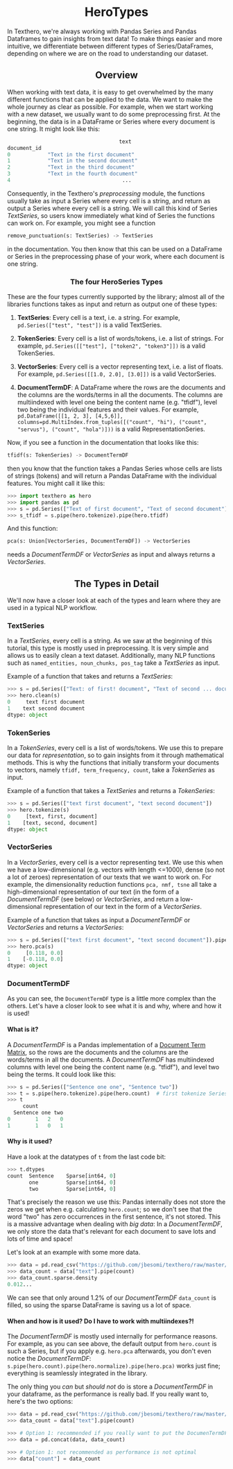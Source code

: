 <h1 align="center">HeroTypes</h1>

In Texthero, we're always working with Pandas Series and Pandas Dataframes to gain insights from text data! To make things easier and more intuitive, we differentiate between different types of Series/DataFrames, depending on where we are on the road to understanding our dataset.

<h2 align="center">Overview</h2>

When working with text data, it is easy to get overwhelmed by the many different functions that can be applied to the data. We want to make the whole journey as clear as possible. For example, when we start working with a new dataset, we usually want to do some preprocessing first. At the beginning, the data is in a DataFrame or Series where every document is one string. It might look like this:
```python
                                    text
document_id                             
0            "Text in the first document"
1            "Text in the second document"
2            "Text in the third document"
3            "Text in the fourth document"
4                                    ...

```

 Consequently, in the Texthero's _preprocessing_ module, the functions usually take as input a Series where every cell is a string, and return as output a Series where every cell is a string. We will call this kind of Series _TextSeries_, so users know immediately what kind of Series the functions can work on. For example, you might see a function
 ```python
remove_punctuation(s: TextSeries) -> TextSeries
 ```
in the documentation. You then know that this can be used on a DataFrame or Series in the preprocessing phase of your work, where each document is one string.

<h3 align="center">The four HeroSeries Types</h3>

These are the four types currently supported by the library; almost all of the libraries functions takes as input and return as output one of these types:

1. **TextSeries**: Every cell is a text, i.e. a string. For example,
`pd.Series(["test", "test"])` is a valid TextSeries.

2. **TokenSeries**: Every cell is a list of words/tokens, i.e. a list
of strings. For example, `pd.Series([["test"], ["token2", "token3"]])` is a valid TokenSeries.

3. **VectorSeries**: Every cell is a vector representing text, i.e.
a list of floats. For example, `pd.Series([[1.0, 2.0], [3.0]])` is a valid VectorSeries.

4. **DocumentTermDF**: A DataFrame where the rows are the documents and the columns are the words/terms in all the documents. The columns are multiindexed with level one
being the content name (e.g. "tfidf"), level two being the individual features and their values.
For example,
`pd.DataFrame([[1, 2, 3], [4,5,6]], columns=pd.MultiIndex.from_tuples([("count", "hi"), ("count", "servus"), ("count", "hola")]))`
is a valid RepresentationSeries.

Now, if you see a function in the documentation that looks like this:
```python
tfidf(s: TokenSeries) -> DocumentTermDF
```

then you know that the function takes a Pandas Series
whose cells are lists of strings (tokens) and will
return a Pandas DataFrame with the individual features.
You might call it like this:
```python
>>> import texthero as hero
>>> import pandas as pd
>>> s = pd.Series(["Text of first document", "Text of second document"])
>>> s_tfidf = s.pipe(hero.tokenize).pipe(hero.tfidf)
```


And this function:
```python
pca(s: Union[VectorSeries, DocumentTermDF]) -> VectorSeries
```
needs a _DocumentTermDF_ or _VectorSeries_ as input and always returns a _VectorSeries_.

<h2 align="center">The Types in Detail</h2>

We'll now have a closer look at each of the types and learn where they are used in a typical NLP workflow.

<h3 align="left">TextSeries</h3>

In a _TextSeries_, every cell is a string. As we saw at the beginning of this tutorial, this type is mostly used in preprocessing. It is very simple and allows us to easily clean a text dataset. Additionally, many NLP functions such as `named_entities, noun_chunks, pos_tag` take a _TextSeries_ as input.

Example of a function that takes and returns a _TextSeries_:
```python
>>> s = pd.Series(["Text: of first! document", "Text of second ... document"])
>>> hero.clean(s)
0     text first document
1    text second document
dtype: object
```

<h3 align="left">TokenSeries</h3>

In a _TokenSeries_, every cell is a list of words/tokens. We use this to prepare our data for _representation_, so to gain insights from it through mathematical methods. This is why the functions that initially transform your documents to vectors, namely `tfidf, term_frequency, count`, take a _TokenSeries_ as input.

Example of a function that takes a _TextSeries_ and returns a _TokenSeries_:
```python
>>> s = pd.Series(["text first document", "text second document"])
>>> hero.tokenize(s)
0     [text, first, document]
1    [text, second, document]
dtype: object
```

<h3 align="left">VectorSeries</h3>

In a _VectorSeries_, every cell is a vector representing text. We use this when we have a low-dimensional (e.g. vectors with length <=1000), dense (so not a lot of zeroes) representation of our texts that we want to work on. For example, the dimensionality reduction functions `pca, nmf, tsne` all take a high-dimensional representation of our text (in the form of a _DocumentTermDF_ (see below) or _VectorSeries_, and return a low-dimensional representation of our text in the form of a _VectorSeries_.

Example of a function that takes as input a _DocumentTermDF_ or _VectorSeries_ and returns a _VectorSeries_:
```python
>>> s = pd.Series(["text first document", "text second document"]).pipe(hero.tokenize).pipe(hero.term_frequency)
>>> hero.pca(s)
0     [0.118, 0.0]
1    [-0.118, 0.0]
dtype: object
```

<h3 align="left">DocumentTermDF</h3>

As you can see, the `DocumentTermDF` type is a little more complex than the others. Let's have a closer look to see what it is and why, where and how it is used!

<h4 align="left">What is it?</h4>

A _DocumentTermDF_ is a Pandas implementation of a [Document Term Matrix](https://en.wikipedia.org/wiki/Document-term_matrix), so the rows are the documents and the columns are the words/terms in all the documents. A _DocumentTermDF_ has multiindexed columns with level one
being the content name (e.g. "tfidf"), and level two being the terms. It could look like this:

```python
>>> s = pd.Series(["Sentence one one", "Sentence two"])
>>> t = s.pipe(hero.tokenize).pipe(hero.count)  # first tokenize Series, then calculate word count
>>> t
     count        
  Sentence one two
0        1   2   0
1        1   0   1
```


<h4 align="left">Why is it used?</h4>

Have a look at the datatypes of `t` from the last code bit:
```python
>>> t.dtypes
count  Sentence    Sparse[int64, 0]
       one         Sparse[int64, 0]
       two         Sparse[int64, 0]
``` 
That's precisely the reason we use this: Pandas internally does not store the zeros we get when e.g. calculating `hero.count`; so we don't see that the word "two" has zero occurrences in the first sentence, it's not stored. This is a massive advantage when dealing with *big data*: In a _DocumentTermDF_, we only store the data that's relevant for each document to save lots and lots of time and space!

Let's look at an example with some more data.
```python
>>> data = pd.read_csv("https://github.com/jbesomi/texthero/raw/master/dataset/bbcsport.csv")
>>> data_count = data["text"].pipe(count)
>>> data_count.sparse.density
0.012...
```
We can see that only around 1.2% of our _DocumentTermDF_ `data_count` is filled, so using the sparse DataFrame is saving us a lot of space.

<h4 align="left">When and how is it used? Do I have to work with multiindexes?!</h4>

The _DocumentTermDF_ is mostly used internally for performance reasons. For example, as you can see above, the default output from `hero.count` is such a Series, but if you apply e.g. `hero.pca` afterwards, you don't even notice the _DocumentTermDF_: `s.pipe(hero.count).pipe(hero.normalize).pipe(hero.pca)` works just fine; everything is seamlessly integrated in the library.

The only thing you _can_ but _should not_ do is store a _DocumentTermDF_ in your dataframe, as the performance is really bad. If you really want to, here's the two options:
```python
>>> data = pd.read_csv("https://github.com/jbesomi/texthero/raw/master/dataset/bbcsport.csv")
>>> data_count = data["text"].pipe(count)

>>> # Option 1: recommended if you really want to put the DocumenTermDF into your DataFrame
>>> data = pd.concat(data, data_count)

>>> # Option 1: not recommended as performance is not optimal
>>> data["count"] = data_count
```